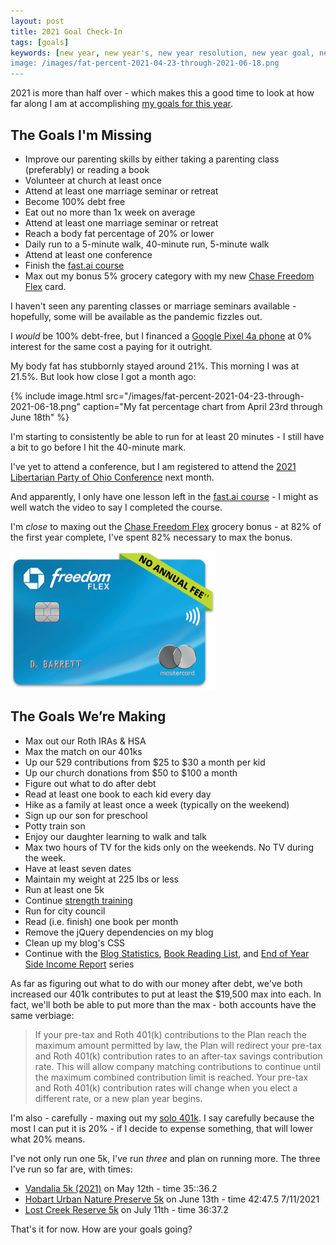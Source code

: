 ```yaml
---
layout: post
title: 2021 Goal Check-In
tags: [goals]
keywords: [new year, new year's, new year resolution, new year goal, new year's resolution, new year's goal, new year resolutions, new year goals, new year's resolutions, new year's goals, resolution, resolutions, goal, goals]
image: /images/fat-percent-2021-04-23-through-2021-06-18.png
---
```


2021 is more than half over - which makes this a good time to look at how far along I am at accomplishing [my goals for this year](https://www.joehxblog.com/2021-new-years-resolutions-goals/).

## The Goals I'm Missing

* Improve our parenting skills by either taking a parenting class (preferably) or reading a book
* Volunteer at church at least once
* Attend at least one marriage seminar or retreat
* Become 100% debt free
* Eat out no more than 1x week on average
* Attend at least one marriage seminar or retreat
* Reach a body fat percentage of 20% or lower
* Daily run to a 5-minute walk, 40-minute run, 5-minute walk
* Attend at least one conference
* Finish the [fast.ai course](https://course.fast.ai/)
* Max out my bonus 5% grocery category with my new [Chase Freedom Flex](https://www.joehxblog.com/chase-freedom/) card.

I haven't seen any parenting classes or marriage seminars available - hopefully, some will be available as the pandemic fizzles out.

I *would* be 100% debt-free, but I financed a [Google Pixel 4a phone](https://www.amazon.com/Google-Pixel-4a-Unlocked-Smartphone/dp/B08CFSZLQ4/?tag=hendrixjoseph-20) at 0% interest for the same cost a paying for it outright.

My body fat has stubbornly stayed around 21%. This morning I was at 21.5%. But look how close I got a month ago:

{% include image.html src="/images/fat-percent-2021-04-23-through-2021-06-18.png" caption="My fat percentage chart from April 23rd through June 18th" %}

I'm starting to consistently be able to run for at least 20 minutes - I still have a bit to go before I hit the 40-minute mark.

I've yet to attend a conference, but I am registered to attend the [2021 Libertarian Party of Ohio Conference](https://lpo.org/event/2021-libertarian-party-of-ohio-conference/) next month.

And apparently, I only have one lesson left in the [fast.ai course](https://course.fast.ai/) - I might as well watch the video to say I completed the course.

I'm *close* to maxing out the [Chase Freedom Flex](https://www.joehxblog.com/chase-freedom/) grocery bonus - at 82% of the first year complete, I've spent 82% necessary to max the bonus.

![Chase Freedom Flex Card](/images/chase-freedom-flex-card.png)

## The Goals We’re Making

* Max out our Roth IRAs & HSA
* Max the match on our 401ks
* Up our 529 contributions from $25 to $30 a month per kid
* Up our church donations from $50 to $100 a month
* Figure out what to do after debt
* Read at least one book to each kid every day
* Hike as a family at least once a week (typically on the weekend)
* Sign up our son for preschool
* Potty train son
* Enjoy our daughter learning to walk and talk
* Max two hours of TV for the kids only on the weekends. No TV during the week.
* Have at least seven dates
* Maintain my weight at 225 lbs or less
* Run at least one 5k
* Continue [strength training](https://www.joehxblog.com/my-exercise-routine/)
* Run for city council
* Read (i.e. finish) one book per month
* Remove the jQuery dependencies on my blog
* Clean up my blog's CSS
* Continue with the [Blog Statistics](https://www.joehxblog.com/tags/blog-statistics/), [Book Reading List](https://www.joehxblog.com/tags/reading-list/), and [End of Year Side Income Report](https://www.joehxblog.com/tags/income-report/) series

As far as figuring out what to do with our money after debt, we've both increased our 401k contributes to put at least the $19,500 max into each. In fact, we'll both be able to put more than the max - both accounts have the same verbiage:

> If your pre-tax and Roth 401(k) contributions to the Plan reach the maximum amount permitted by law, the Plan will redirect your pre-tax and Roth 401(k) contribution rates to an after-tax savings contribution rate. This will allow company matching contributions to continue until the maximum combined contribution limit is reached. Your pre-tax and Roth 401(k) contribution rates will change when you elect a different rate, or a new plan year begins.

I'm also - carefully - maxing out my [solo 401k](https://www.joehxblog.com/i-opened-a-vanguard-individual-401k/). I say carefully because the most I can put it is 20% - if I decide to expense something, that will lower what 20% means.

I've not only run one 5k, I've run *three* and plan on running more. The three I've run so far are, with times:

* [Vandalia 5k (2021)](https://orrrc.org/vandalia-5k-results-2021/) on May 12th - time 35::36.2
* [Hobart Urban Nature Preserve 5k](https://runsignup.com/Race/Results/56176/IndividualResult/MJCb?resultSetId=257747#U48346758) on June 13th - time 42:47.5
7/11/2021
* [Lost Creek Reserve 5k](https://runsignup.com/Race/Results/56190/IndividualResult/MJfH?resultSetId=262303#U48346758) on July 11th - time 36:37.2

That's it for now. How are your goals going?